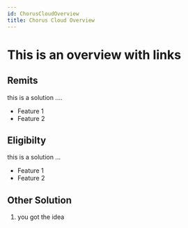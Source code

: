 ```yaml
---
id: ChorusCloudOverview
title: Chorus Cloud Overview
---
```


# This is an overview with links

## Remits
this is a solution ....
* Feature 1
* Feature 2

## Eligibilty

this is a solution ...
* Feature 1
* Feature 2

## Other Solution
1. you got the idea